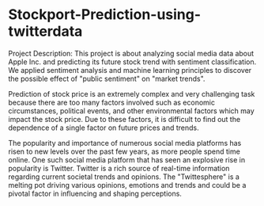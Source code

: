 # Stockport-Prediction-using-twitterdata
Project Description: This project is about analyzing social media data about Apple Inc. and predicting its future stock trend with sentiment classification. We applied sentiment analysis and machine learning principles to discover the possible effect of "public sentiment" on "market trends".


Prediction of stock price is an extremely complex and very challenging task because there are too many factors involved such as economic circumstances, political events, and other environmental factors which may impact the stock price. Due to these factors, it is difficult to find out the dependence of a single factor on future prices and trends.


The popularity and importance of numerous social media platforms has risen to new levels over the past few years, as more people spend time online. One such social media platform that has seen an explosive rise in popularity is Twitter. Twitter is a rich source of real-time information regarding current societal trends and opinions. The "Twittesphere" is a melting pot driving various opinions, emotions and trends and could be a pivotal factor in influencing and shaping perceptions.

